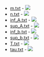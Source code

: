* [m.txt](m.txt) - <img src='https://render.githubusercontent.com/render/math?math=m%3D2'>
* [n.txt](n.txt) - <img src='https://render.githubusercontent.com/render/math?math=n%3D2'>
* [inf_A.txt](inf_A.txt) - <img src='https://render.githubusercontent.com/render/math?math=%5Cunderline%7B%5Cmathbf%7BA%7D%7D%3D%5Cbegin%7Bpmatrix%7D1%26-%5Cfrac%7B2%7D%7B3%7D%5C%5C-%5Cfrac%7B2%7D%7B3%7D%261%5Cend%7Bpmatrix%7D'>
* [sup_A.txt](sup_A.txt) - <img src='https://render.githubusercontent.com/render/math?math=%5Coverline%7B%5Cmathbf%7BA%7D%7D%3D%5Cbegin%7Bpmatrix%7D2%26%5Cfrac%7B1%7D%7B2%7D%5C%5C%5Cfrac%7B1%7D%7B2%7D%262%5Cend%7Bpmatrix%7D'>
* [inf_b.txt](inf_b.txt) - <img src='https://render.githubusercontent.com/render/math?math=%5Cunderline%7B%5Cmathbf%7Bb%7D%7D%3D%5Cbegin%7Bpmatrix%7D-1%5C%5C-1%5Cend%7Bpmatrix%7D'>
* [sup_b.txt](sup_b.txt) - <img src='https://render.githubusercontent.com/render/math?math=%5Coverline%7B%5Cmathbf%7Bb%7D%7D%3D%5Cbegin%7Bpmatrix%7D1%5C%5C1%5Cend%7Bpmatrix%7D'>
* [T.txt](T.txt) - <img src='https://render.githubusercontent.com/render/math?math=T%3D1'>
* [tau.txt](tau.txt) - <img src='https://render.githubusercontent.com/render/math?math=%5Ctau%3D%5Cbegin%7Bpmatrix%7D0%5C%5C0%5Cend%7Bpmatrix%7D'>
